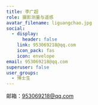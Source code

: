 ```yaml
---
title: 李广超
role: 摄影测量与遥感
avatar_filename: liguangchao.jpg
social:
  - display:
      header: false
    link: 953069218@qq.com
    icon_pack: fas
    icon: envelope
email: 953069218@qq.com
superuser: false
user_groups:
  - 博士生
---
```

邮箱：953069218@qq.com